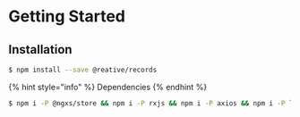 # Getting Started

## Installation

```bash
$ npm install --save @reative/records
```

{% hint style="info" %}
Dependencies
{% endhint %}

```bash
$ npm i -P @ngxs/store && npm i -P rxjs && npm i -P axios && npm i -P lodash && npm i -P moment
```

